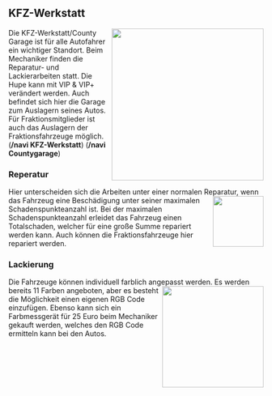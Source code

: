 ## KFZ-Werkstatt

<img align="right" width="300" eight="200" src="../../../assets/image/biz/KFZ-Werkstatt.png">

Die KFZ-Werkstatt/County Garage ist für alle Autofahrer ein wichtiger Standort. Beim Mechaniker finden die Reparatur- und Lackierarbeiten statt. Die Hupe kann mit VIP & VIP+ verändert werden. Auch befindet sich hier die Garage zum Auslagern seines Autos. Für Fraktionsmitglieder ist auch das Auslagern der Fraktionsfahrzeuge möglich. 
(**/navi KFZ-Werkstatt**)
(**/navi Countygarage**) 


### Reperatur

Hier unterscheiden sich die Arbeiten unter einer normalen Reparatur, <img align="right" width="100" eight="50" src="https://i.imgur.com/LgO83bL.png"> wenn das Fahrzeug eine Beschädigung unter seiner maximalen Schadenspunkteanzahl ist. Bei der maximalen Schadenspunkteanzahl erleidet das Fahrzeug einen Totalschaden, welcher für eine große Summe repariert werden kann. Auch können die Fraktionsfahrzeuge hier repariert werden.


### Lackierung


Die Fahrzeuge können individuell farblich angepasst werden. <img align="right" width="200" eight="150" src="https://i.imgur.com/gkub6bq.png"> Es werden bereits 11 Farben angeboten, aber es besteht die Möglichkeit einen eigenen RGB Code einzufügen. Ebenso kann sich ein Farbmessgerät für 25 Euro beim Mechaniker gekauft werden, welches den RGB Code ermitteln kann bei den Autos.

